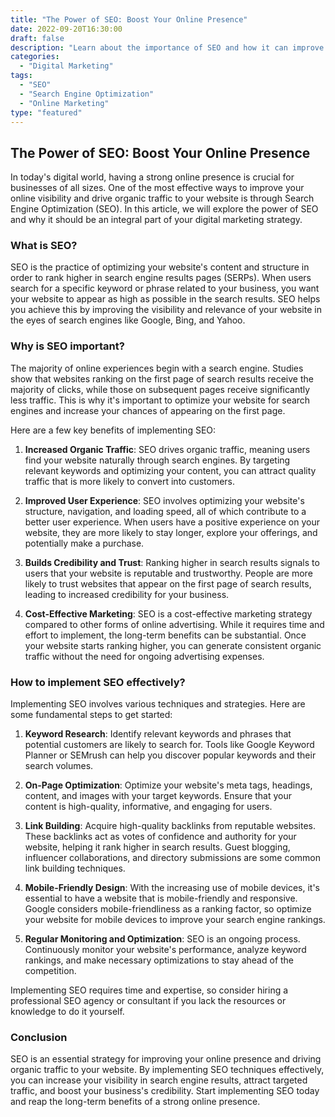 ```yaml
---
title: "The Power of SEO: Boost Your Online Presence"
date: 2022-09-20T16:30:00
draft: false
description: "Learn about the importance of SEO and how it can improve your website's visibility and traffic."
categories:
  - "Digital Marketing"
tags:
  - "SEO"
  - "Search Engine Optimization"
  - "Online Marketing"
type: "featured"
---
```


## The Power of SEO: Boost Your Online Presence

In today's digital world, having a strong online presence is crucial for businesses of all sizes. One of the most effective ways to improve your online visibility and drive organic traffic to your website is through Search Engine Optimization (SEO). In this article, we will explore the power of SEO and why it should be an integral part of your digital marketing strategy.

### What is SEO?

SEO is the practice of optimizing your website's content and structure in order to rank higher in search engine results pages (SERPs). When users search for a specific keyword or phrase related to your business, you want your website to appear as high as possible in the search results. SEO helps you achieve this by improving the visibility and relevance of your website in the eyes of search engines like Google, Bing, and Yahoo.

### Why is SEO important?

The majority of online experiences begin with a search engine. Studies show that websites ranking on the first page of search results receive the majority of clicks, while those on subsequent pages receive significantly less traffic. This is why it's important to optimize your website for search engines and increase your chances of appearing on the first page.

Here are a few key benefits of implementing SEO:

1. **Increased Organic Traffic**: SEO drives organic traffic, meaning users find your website naturally through search engines. By targeting relevant keywords and optimizing your content, you can attract quality traffic that is more likely to convert into customers.

2. **Improved User Experience**: SEO involves optimizing your website's structure, navigation, and loading speed, all of which contribute to a better user experience. When users have a positive experience on your website, they are more likely to stay longer, explore your offerings, and potentially make a purchase.

3. **Builds Credibility and Trust**: Ranking higher in search results signals to users that your website is reputable and trustworthy. People are more likely to trust websites that appear on the first page of search results, leading to increased credibility for your business.

4. **Cost-Effective Marketing**: SEO is a cost-effective marketing strategy compared to other forms of online advertising. While it requires time and effort to implement, the long-term benefits can be substantial. Once your website starts ranking higher, you can generate consistent organic traffic without the need for ongoing advertising expenses.

### How to implement SEO effectively?

Implementing SEO involves various techniques and strategies. Here are some fundamental steps to get started:

1. **Keyword Research**: Identify relevant keywords and phrases that potential customers are likely to search for. Tools like Google Keyword Planner or SEMrush can help you discover popular keywords and their search volumes.

2. **On-Page Optimization**: Optimize your website's meta tags, headings, content, and images with your target keywords. Ensure that your content is high-quality, informative, and engaging for users.

3. **Link Building**: Acquire high-quality backlinks from reputable websites. These backlinks act as votes of confidence and authority for your website, helping it rank higher in search results. Guest blogging, influencer collaborations, and directory submissions are some common link building techniques.

4. **Mobile-Friendly Design**: With the increasing use of mobile devices, it's essential to have a website that is mobile-friendly and responsive. Google considers mobile-friendliness as a ranking factor, so optimize your website for mobile devices to improve your search engine rankings.

5. **Regular Monitoring and Optimization**: SEO is an ongoing process. Continuously monitor your website's performance, analyze keyword rankings, and make necessary optimizations to stay ahead of the competition.

Implementing SEO requires time and expertise, so consider hiring a professional SEO agency or consultant if you lack the resources or knowledge to do it yourself.

### Conclusion

SEO is an essential strategy for improving your online presence and driving organic traffic to your website. By implementing SEO techniques effectively, you can increase your visibility in search engine results, attract targeted traffic, and boost your business's credibility. Start implementing SEO today and reap the long-term benefits of a strong online presence.
